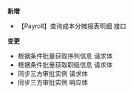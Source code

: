 **新增**

- 【Payroll】查询成本分摊报表明细 接口

**变更**

- 根据条件批量获取序列信息 请求体
- 根据条件批量获取职级信息 请求体
- 同步三方审批实例 请求体
- 同步三方审批实例 响应体